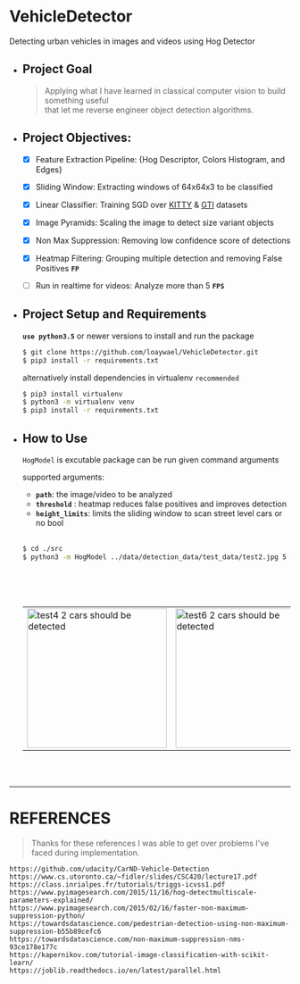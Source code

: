 # VehicleDetector
  Detecting urban vehicles in images and videos using Hog Detector

- ## Project Goal   
    > Applying what I have learned in classical computer vision to build something useful   
    > that let me reverse engineer object detection algorithms.   
 
- ## Project Objectives:
	- [x] Feature Extraction Pipeline: {Hog Descriptor, Colors Histogram, and Edges}
	- [x] Sliding Window: Extracting windows of 64x64x3 to be classified
	- [x] Linear Classifier: Training SGD over [KITTY](http://www.cvlibs.net/datasets/kitti/) & [GTI](http://www.gti.ssr.upm.es/data/Vehicle_database.html)  datasets
	- [x] Image Pyramids: Scaling the image to detect size variant objects
	- [x]  Non Max Suppression: Removing low confidence score of detections
	- [x]  Heatmap Filtering: Grouping multiple detection and removing False Positives **`FP`**
	- [ ] Run in realtime for videos: Analyze more than 5 **`FPS`**


- ## Project Setup and Requirements   
  **`use python3.5`** or newer versions to install and run the package  
  ```bash
  $ git clone https://github.com/loaywael/VehicleDetector.git   
  $ pip3 install -r requirements.txt      
  ```   
  
  alternatively install dependencies in virtualenv `recommended`   
  ```bash
  $ pip3 install virtualenv   
  $ python3 -m virtualenv venv   
  $ pip3 install -r requirements.txt   
  ```   
  
  
- ## How to Use   
   `HogModel` is excutable package can be run given command arguments   
   
   supported arguments:   
	- **`path`**: the image/video to be analyzed   
	- **`threshold`** : heatmap reduces false positives and improves detection   
	- **`height_limits`**: limits the sliding window to scan street level cars or no bool      
   </br>   
   
   ```bash  
   $ cd ./src     
   $ python3 -m HogModel ../data/detection_data/test_data/test2.jpg 5 True     
   ```
   </br>   
   </br>   
   </br>   

   <table><tr>
   <td><img src="/assests/test4_detected.png" alt="test4 2 cars should be detected" style="width: 250px;"></td>
   <td><img src="/assests/test6_detected.png" alt="test6 2 cars should be detected" style="width: 250px;"></td>
   </tr></table>
   </br>
   </br>
   
***

# REFERENCES
> Thanks for these references I was able to get over problems I've faced during implementation.   

	https://github.com/udacity/CarND-Vehicle-Detection
	https://www.cs.utoronto.ca/~fidler/slides/CSC420/lecture17.pdf
	https://class.inrialpes.fr/tutorials/triggs-icvss1.pdf
	https://www.pyimagesearch.com/2015/11/16/hog-detectmultiscale-parameters-explained/
	https://www.pyimagesearch.com/2015/02/16/faster-non-maximum-suppression-python/
	https://towardsdatascience.com/pedestrian-detection-using-non-maximum-suppression-b55b89cefc6
	https://towardsdatascience.com/non-maximum-suppression-nms-93ce178e177c
	https://kapernikov.com/tutorial-image-classification-with-scikit-learn/
	https://joblib.readthedocs.io/en/latest/parallel.html

